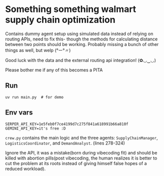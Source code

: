 # Something something walmart supply chain optimization
Contains dummy agent setup using simulated data instead of relying on routing APIs, need to fix this- though the methods for calculating distance between two points should be working. Probably missing a bunch of other things as well, but welp (°ー°〃)


Good luck with the data and the external routing api integration! (✿◡‿◡)

Please bother me if any of this becomes a PITA



## Run
```
uv run main.py  # for demo 
```

## Env vars
```
SERPER_API_KEY=1e5feb0f7ce4199d7c275f841a618991b66a810f
GEMINI_API_KEY=it's free :D
```


`crew.py` contains the main logic and the three agents: `SupplyChainManager`, `LogisticsCoordinator`, and `DemandAnalyst`. (lines 278-324)

Ignore the API, it was a mistake(born during vibecoding fit) and should be killed with abortion pills(post vibecoding, the human realizes it is better to cut the problem at its roots instead of giving himself false hopes of a reduced workload). 